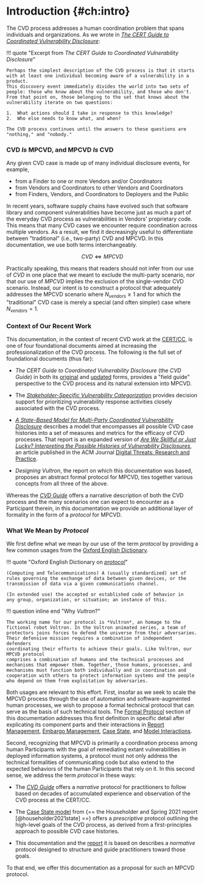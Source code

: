 # Introduction {#ch:intro}

The CVD process
addresses a human coordination problem that spans individuals and
organizations. As we wrote in [*The CERT* *Guide to Coordinated
Vulnerability Disclosure*](https://vuls.cert.org/confluence/display/CVD):

!!! quote "Excerpt from *The CERT Guide to Coordinated Vulnerability Disclosure*"

    Perhaps the simplest description of the CVD process is that it starts with at least one individual becoming aware of a vulnerability in a product.
    This discovery event immediately divides the world into two sets of people: those who know about the vulnerability, and those who don't.
    From that point on, those belonging to the set that knows about the vulnerability iterate on two questions:

    1.  What actions should I take in response to this knowledge?
    2.  Who else needs to know what, and when?
    
    The CVD process continues until the answers to these questions are "nothing," and "nobody."

### CVD *Is* MPCVD, and MPCVD *Is* CVD

Any given CVD case is made up of many individual disclosure events, for example,

-   from a Finder to one or more Vendors and/or Coordinators
-   from Vendors and Coordinators to other Vendors and Coordinators
-   from Finders, Vendors, and Coordinators to Deployers and the Public

In recent years, software supply chains have evolved such that software library and component vulnerabilities have 
become just as much a part of the everyday CVD process as vulnerabilities in Vendors' proprietary code.
This means that many CVD cases we encounter require coordination across multiple vendors.
As a result, we find it decreasingly useful to differentiate between "traditional" (i.e., two-party) CVD and MPCVD.
In this documentation, we use both terms interchangeably.

$$CVD \iff MPCVD$$

Practically speaking, this means that readers should not infer from our use of _CVD_ in one place that we meant to 
exclude the multi-party scenario, nor that our use of _MPCVD_ implies the exclusion of the single-vendor CVD scenario.
Instead, our intent is to construct a protocol that adequately addresses the MPCVD scenario where 
$N_{vendors} \geq 1$
and for which the "traditional" CVD case is merely a special (and often simpler) case where
$N_{vendors} = 1$.

### Context of Our Recent Work

This documentation, in the context of recent CVD work at the
[CERT/CC](https://www.sei.cmu.edu/about/divisions/cert/index.cfm),
is one of four foundational documents aimed at increasing the
professionalization of the CVD process. The following is the full set of
foundational documents (thus far):

-   *The CERT Guide to Coordinated Vulnerability Disclosure* (the
    *CVD Guide*) in both its [original](https://resources.sei.cmu.edu/library/asset-view.cfm?assetid=503330)
    and [updated](https://vuls.cert.org/confluence/display/CVD) forms, provides a "field guide" perspective to the
    CVD process and its natural extension into MPCVD.

-   The [*Stakeholder-Specific Vulnerability Categorization*](https://github.com/CERTCC/SSVC)
    provides decision support for prioritizing vulnerability response activities
    closely associated with the CVD process.

-   [*A State-Based Model for Multi-Party Coordinated Vulnerability Disclosure*](https://resources.sei.cmu.edu/library/asset-view.cfm?assetid=735513)
    describes a model that encompasses all possible CVD case histories into a set of measures and metrics for the 
    efficacy of CVD processes. That report is an expanded version of [*Are We Skillful or Just Lucky? Interpreting the Possible
    Histories of Vulnerability Disclosures*](https://dl.acm.org/doi/10.1145/3477431), an article published in the ACM Journal [Digital Threats: Research and Practice](https://dl.acm.org/journal/dtrap).

-   *Designing Vultron*, the report on which this documentation was based, proposes an abstract formal protocol for
    MPCVD, ties together various concepts from all three of the above.

Whereas the [*CVD Guide*](https://vuls.cert.org/confluence/display/CVD) offers a narrative description of both the CVD
process and the many scenarios one can expect to encounter as a Participant therein, in this documentation we provide an
additional layer of formality in the form of a *protocol* for MPCVD.

### What We Mean by *Protocol*

We first define what we mean by our use of the term *protocol* by
providing a few common usages from the [Oxford English Dictionary](https://www.oed.com/).

!!! quote "Oxford English Dictionary on [*protocol*](https://www.oed.com/dictionary/protocol_n?tab=meaning_and_use)"
  
    (Computing and Telecommunications) A (usually standardized) set of
    rules governing the exchange of data between given devices, or the
    transmission of data via a given communications channel.

    (In extended use) the accepted or established code of behavior in
    any group, organization, or situation; an instance of this.

!!! question inline end "Why *Vultron*?"

    The working name for our protocol is *Vultron*, an homage to the
    fictional robot Voltron. In the Voltron animated series, a team of
    protectors joins forces to defend the universe from their adversaries.
    Their defensive mission requires a combination of independent defenders
    coordinating their efforts to achieve their goals. Like Voltron, our
    MPCVD protocol
    comprises a combination of humans and the technical processes and
    mechanisms that empower them. Together, those humans, processes, and
    mechanisms must function both individually and in coordination and
    cooperation with others to protect information systems and the people
    who depend on them from exploitation by adversaries.

Both usages are relevant to this effort.
First, insofar as we seek to scale the MPCVD process through the use of automation and software-augmented human
processes, we wish to propose a formal technical protocol that can serve as the basis of such technical tools.
The [Formal Protocol](../../reference/formal_protocol/index.md) section of this documentation addresses this first definition in
specific detail after explicating its component parts and their interactions in 
[Report Management](../process_models/rm/index.md), [Embargo Management](../process_models/em/index.md), [Case State](../process_models/cs/index.md),
and [Model Interactions](../process_models/model_interactions).

Second, recognizing that MPCVD is primarily a coordination process among
human Participants with the goal of remediating extant vulnerabilities
in deployed information systems, a protocol must not only address the
technical formalities of communicating code but also extend to the
expected behaviors of the human Participants that rely on it. In this
second sense, we address the term *protocol* in these ways:

-   The [*CVD Guide*](https://vuls.cert.org/confluence/display/CVD)
    offers a *narrative* protocol for practitioners to follow based on
    decades of accumulated experience and observation of the
    CVD process at the CERT/CC.

-   The [Case State model](../process_models/cs/index.md) from {== the Householder and Spring 2021 report [@householder2021state] ==}
    offers a *prescriptive* protocol outlining the high-level goals of the CVD process, as derived from a first-principles approach to possible
    CVD case histories.

-   This documentation and the [report](https://resources.sei.cmu.edu/library/asset-view.cfm?assetid=887198) it is based
    on describes a *normative* protocol designed to structure and guide practitioners toward those goals.

To that end, we offer this documentation as a proposal for such an MPCVD protocol.

